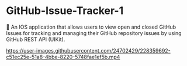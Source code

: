 # GitHub-Issue-Tracker-1
 An IOS application that allows users to view open and closed GitHub Issues for tracking and managing their GitHub repository issues by using GitHub REST API (UIKit).


https://user-images.githubusercontent.com/24702429/228359692-c51ec25e-51a8-4bbe-8220-5748fae1ef5b.mp4

